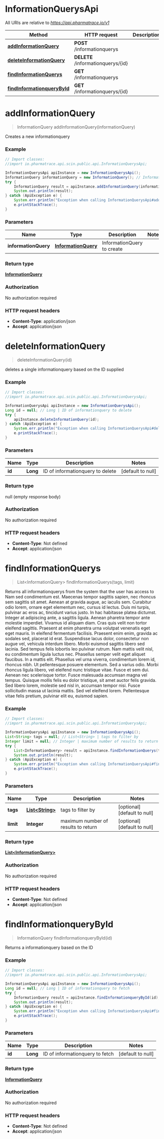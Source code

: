 # InformationQuerysApi

All URIs are relative to *https://api.pharmatrace.io/v1*

Method | HTTP request | Description
------------- | ------------- | -------------
[**addInformationQuery**](InformationQuerysApi.md#addInformationQuery) | **POST** /informationquerys | 
[**deleteInformationQuery**](InformationQuerysApi.md#deleteInformationQuery) | **DELETE** /informationquerys/{id} | 
[**findInformationQuerys**](InformationQuerysApi.md#findInformationQuerys) | **GET** /informationquerys | 
[**findInformationqueryById**](InformationQuerysApi.md#findInformationqueryById) | **GET** /informationquerys/{id} | 


<a name="addInformationQuery"></a>
# **addInformationQuery**
> InformationQuery addInformationQuery(informationQuery)



Creates a new informationquery

### Example
```java
// Import classes:
//import io.pharmatrace.api.scin.public.api.InformationQuerysApi;

InformationQuerysApi apiInstance = new InformationQuerysApi();
InformationQuery informationQuery = new InformationQuery(); // InformationQuery | InformationQuery to create
try {
    InformationQuery result = apiInstance.addInformationQuery(informationQuery);
    System.out.println(result);
} catch (ApiException e) {
    System.err.println("Exception when calling InformationQuerysApi#addInformationQuery");
    e.printStackTrace();
}
```

### Parameters

Name | Type | Description  | Notes
------------- | ------------- | ------------- | -------------
 **informationQuery** | [**InformationQuery**](InformationQuery.md)| InformationQuery to create |

### Return type

[**InformationQuery**](InformationQuery.md)

### Authorization

No authorization required

### HTTP request headers

 - **Content-Type**: application/json
 - **Accept**: application/json

<a name="deleteInformationQuery"></a>
# **deleteInformationQuery**
> deleteInformationQuery(id)



deletes a single informationquery based on the ID supplied

### Example
```java
// Import classes:
//import io.pharmatrace.api.scin.public.api.InformationQuerysApi;

InformationQuerysApi apiInstance = new InformationQuerysApi();
Long id = null; // Long | ID of informationquery to delete
try {
    apiInstance.deleteInformationQuery(id);
} catch (ApiException e) {
    System.err.println("Exception when calling InformationQuerysApi#deleteInformationQuery");
    e.printStackTrace();
}
```

### Parameters

Name | Type | Description  | Notes
------------- | ------------- | ------------- | -------------
 **id** | **Long**| ID of informationquery to delete | [default to null]

### Return type

null (empty response body)

### Authorization

No authorization required

### HTTP request headers

 - **Content-Type**: Not defined
 - **Accept**: application/json

<a name="findInformationQuerys"></a>
# **findInformationQuerys**
> List&lt;InformationQuery&gt; findInformationQuerys(tags, limit)



Returns all informationquerys from the system that the user has access to Nam sed condimentum est. Maecenas tempor sagittis sapien, nec rhoncus sem sagittis sit amet. Aenean at gravida augue, ac iaculis sem. Curabitur odio lorem, ornare eget elementum nec, cursus id lectus. Duis mi turpis, pulvinar ac eros ac, tincidunt varius justo. In hac habitasse platea dictumst. Integer at adipiscing ante, a sagittis ligula. Aenean pharetra tempor ante molestie imperdiet. Vivamus id aliquam diam. Cras quis velit non tortor eleifend sagittis. Praesent at enim pharetra urna volutpat venenatis eget eget mauris. In eleifend fermentum facilisis. Praesent enim enim, gravida ac sodales sed, placerat id erat. Suspendisse lacus dolor, consectetur non augue vel, vehicula interdum libero. Morbi euismod sagittis libero sed lacinia.  Sed tempus felis lobortis leo pulvinar rutrum. Nam mattis velit nisl, eu condimentum ligula luctus nec. Phasellus semper velit eget aliquet faucibus. In a mattis elit. Phasellus vel urna viverra, condimentum lorem id, rhoncus nibh. Ut pellentesque posuere elementum. Sed a varius odio. Morbi rhoncus ligula libero, vel eleifend nunc tristique vitae. Fusce et sem dui. Aenean nec scelerisque tortor. Fusce malesuada accumsan magna vel tempus. Quisque mollis felis eu dolor tristique, sit amet auctor felis gravida. Sed libero lorem, molestie sed nisl in, accumsan tempor nisi. Fusce sollicitudin massa ut lacinia mattis. Sed vel eleifend lorem. Pellentesque vitae felis pretium, pulvinar elit eu, euismod sapien. 

### Example
```java
// Import classes:
//import io.pharmatrace.api.scin.public.api.InformationQuerysApi;

InformationQuerysApi apiInstance = new InformationQuerysApi();
List<String> tags = null; // List<String> | tags to filter by
Integer limit = null; // Integer | maximum number of results to return
try {
    List<InformationQuery> result = apiInstance.findInformationQuerys(tags, limit);
    System.out.println(result);
} catch (ApiException e) {
    System.err.println("Exception when calling InformationQuerysApi#findInformationQuerys");
    e.printStackTrace();
}
```

### Parameters

Name | Type | Description  | Notes
------------- | ------------- | ------------- | -------------
 **tags** | [**List&lt;String&gt;**](String.md)| tags to filter by | [optional] [default to null]
 **limit** | **Integer**| maximum number of results to return | [optional] [default to null]

### Return type

[**List&lt;InformationQuery&gt;**](InformationQuery.md)

### Authorization

No authorization required

### HTTP request headers

 - **Content-Type**: Not defined
 - **Accept**: application/json

<a name="findInformationqueryById"></a>
# **findInformationqueryById**
> InformationQuery findInformationqueryById(id)



Returns a informationquery based on the ID

### Example
```java
// Import classes:
//import io.pharmatrace.api.scin.public.api.InformationQuerysApi;

InformationQuerysApi apiInstance = new InformationQuerysApi();
Long id = null; // Long | ID of informationquery to fetch
try {
    InformationQuery result = apiInstance.findInformationqueryById(id);
    System.out.println(result);
} catch (ApiException e) {
    System.err.println("Exception when calling InformationQuerysApi#findInformationqueryById");
    e.printStackTrace();
}
```

### Parameters

Name | Type | Description  | Notes
------------- | ------------- | ------------- | -------------
 **id** | **Long**| ID of informationquery to fetch | [default to null]

### Return type

[**InformationQuery**](InformationQuery.md)

### Authorization

No authorization required

### HTTP request headers

 - **Content-Type**: Not defined
 - **Accept**: application/json

